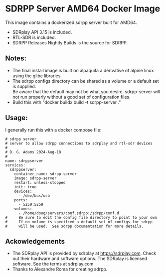 # SDRPP Server AMD64 Docker Image
This image contains a dockerized sdrpp server built for AMD64.
- SDRplay API 3.15 is included.
- RTL-SDR is included.
- SDRPP Releases Nightly Builds is the source for SDRPP.
## Notes:
- The final install image is built on alpaquita a derivative of alpine linux using 
the glibc libraries.
- The sdrpp configs directory can be shared as a volume or a default set is supplied.  
Be aware that the default may not be what you desire.  sdrpp-server will not run properly
without a good set of configuration files.
- Build this with "docker buildx build -t sdrpp-server ." 
## Usage:
I generally run this with a docker compose file:
```
# sdrpp server
# server to allow sdrpp connections to sdrplay and rtl-sdr devices
#
# D. G. Adams 2024-Aug-18
#
name: sdrppserver
services:
  sdrppserver:
    container_name: sdrpp-server
    image: sdrpp-server
    restart: unless-stopped
    init: true
    devices:
      - /dev/bus/usb
    ports:
      - 5259:5259
    volumes:
      - /home/doug/servers/conf.sdrpp:/sdrpp/conf.d
#     Be sure to edit the config file directory to point to your own
#     If no volume is specified a default set of configs for sdrpp
#     will be used.  See sdrpp documentation for more details.
```
## Ackowledgements
- The SDRplay API is provided by sdrplay at https://sdrplay.com.  Check out their hardware and software options.  The SDRplay is licensed software.  See the terms at sdrplay.com
- Thanks to Alexandre Roma for creating sdrpp.
